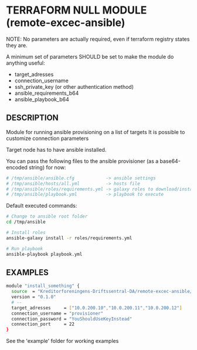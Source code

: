 # TERRAFORM NULL MODULE (remote-excec-ansible)

NOTE: No parameters are actually required, even if terraform registry states they are.

A minimum set of parameters SHOULD be set to make the module do anything useful:

- target_adresses
- connection_username
- ssh_private_key (or other authentication method)
- ansible_requirements_b64
- ansible_playbook_b64

## DESCRIPTION

Module for running ansible provisioning on a list of targets
It is possible to customize connection parameters

Target node has to have ansible installed.

You can pass the following files to the ansible provisioner (as a base64-encoded string) for now:

```bash
# /tmp/ansible/ansible.cfg            -> ansible settings
# /tmp/ansible/hosts/all.yml          -> hosts file
# /tmp/ansible/roles/requirements.yml -> galaxy roles to download/install
# /tmp/ansible/playbook.yml           -> playbook to execute
```

Default executed commands:
```bash
# Change to ansible root folder
cd /tmp/ansible

# Install roles
ansible-galaxy install -r roles/requirements.yml

# Run playbook
ansible-playbook playbook.yml
```

## EXAMPLES

```bash
module "install_something" {
  source  = "Kreditorforeningens-Driftssentral-DA/remote-excec-ansible/null"
  version = "0.1.0"
  # --
  target_adresses     = ["10.0.200.10","10.0.200.11","10.0.200.12"]
  connection_username = "provisioner"
  connection_password = "YouShouldUseKeyInstead"
  connection_port     = 22
}
```

See the 'example' folder for working examples